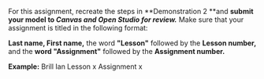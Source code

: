 For this assignment, recreate the steps in **Demonstration 2 **and **submit your model to _Canvas and Open Studio for review._** Make sure that your assignment is titled in the following format:

**Last name, First name,** the word **"Lesson"** followed by the **Lesson number,** and the **word "Assignment"** followed by the **Assignment number.**

**Example:**
Brill Ian Lesson x Assignment x
